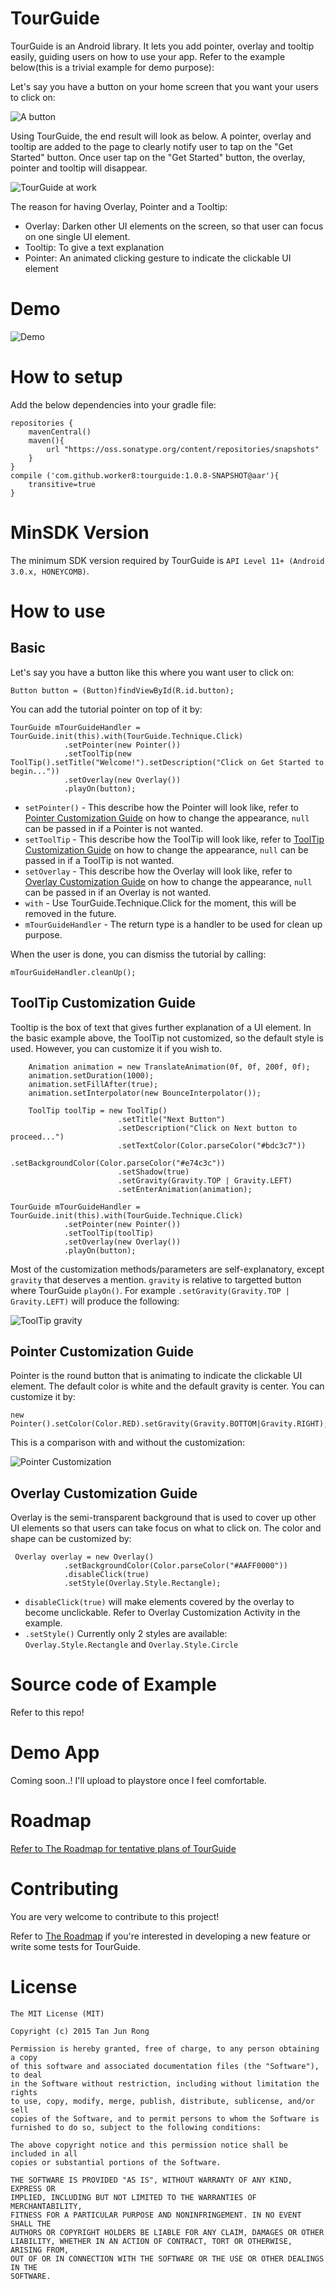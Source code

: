 # TourGuide
TourGuide is an Android library. It lets you add pointer, overlay and tooltip easily, guiding users on how to use your app. Refer to the example below(this is a trivial example for demo purpose):

Let's say you have a button on your home screen that you want your users to click on:

![A button](https://raw.githubusercontent.com/worker8/all_my_media_files/695d9a2/2015-07-01_screenshot1.png)

Using TourGuide, the end result will look as below. A pointer, overlay and tooltip are added to the page to clearly notify user to tap on the "Get Started" button. Once user tap on the "Get Started" button, the overlay, pointer and tooltip will disappear.

![TourGuide at work](https://raw.githubusercontent.com/worker8/all_my_media_files/695d9a2/2015-07-01_screenshot.png)

The reason for having Overlay, Pointer and a Tooltip:
- Overlay: Darken other UI elements on the screen, so that user can focus on one single UI element.
- Tooltip: To give a text explanation
- Pointer: An animated clicking gesture to indicate the clickable UI element

# Demo
![Demo](https://raw.githubusercontent.com/worker8/all_my_media_files/25b3208/device-2015-07-01-114155.gif)

# How to setup
Add the below dependencies into your gradle file:

    repositories {
        mavenCentral()
        maven(){
            url "https://oss.sonatype.org/content/repositories/snapshots"
        }
    }
    compile ('com.github.worker8:tourguide:1.0.8-SNAPSHOT@aar'){
        transitive=true
    }
# MinSDK Version
The minimum SDK version required by TourGuide is `API Level 11+ (Android 3.0.x, HONEYCOMB)`.

# How to use
## Basic
Let's say you have a button like this where you want user to click on:

    Button button = (Button)findViewById(R.id.button);

You can add the tutorial pointer on top of it by:

    TourGuide mTourGuideHandler = TourGuide.init(this).with(TourGuide.Technique.Click)
                .setPointer(new Pointer())
                .setToolTip(new ToolTip().setTitle("Welcome!").setDescription("Click on Get Started to begin..."))
                .setOverlay(new Overlay())
                .playOn(button);

- `setPointer()` - This describe how the Pointer will look like, refer to [Pointer Customization Guide](#pointer_customization) on how to change the appearance, `null` can be passed in if a Pointer is not wanted.
- `setToolTip` - This describe how the ToolTip will look like, refer to [ToolTip Customization Guide](#tooltip_customization) on how to change the appearance, `null` can be passed in if a ToolTip is not wanted.
- `setOverlay` - This describe how the Overlay will look like, refer to [Overlay Customization Guide](#overlay_customization) on how to change the appearance, `null` can be passed in if an Overlay is not wanted.
- `with` - Use TourGuide.Technique.Click for the moment, this will be removed in the future.
- `mTourGuideHandler` - The return type is a handler to be used for clean up purpose.

When the user is done, you can dismiss the tutorial by calling:

    mTourGuideHandler.cleanUp();

## <a name="tooltip_customization"></a>ToolTip Customization Guide
Tooltip is the box of text that gives further explanation of a UI element. In the basic example above, the ToolTip not customized, so the default style is used. However, you can customize it if you wish to.

        Animation animation = new TranslateAnimation(0f, 0f, 200f, 0f);
        animation.setDuration(1000);
        animation.setFillAfter(true);
        animation.setInterpolator(new BounceInterpolator());

        ToolTip toolTip = new ToolTip()
                            .setTitle("Next Button")
                            .setDescription("Click on Next button to proceed...")
                            .setTextColor(Color.parseColor("#bdc3c7"))
                            .setBackgroundColor(Color.parseColor("#e74c3c"))
                            .setShadow(true)
                            .setGravity(Gravity.TOP | Gravity.LEFT)
                            .setEnterAnimation(animation);

    TourGuide mTourGuideHandler = TourGuide.init(this).with(TourGuide.Technique.Click)
                .setPointer(new Pointer())
                .setToolTip(toolTip)
                .setOverlay(new Overlay())
                .playOn(button);

Most of the customization methods/parameters are self-explanatory, except `gravity` that deserves a mention. `gravity` is relative to targetted button where TourGuide `playOn()`. For example `.setGravity(Gravity.TOP | Gravity.LEFT)` will produce the following:

![ToolTip gravity](https://raw.githubusercontent.com/worker8/all_my_media_files/d0b17ba/2015-07-01_screenshot2.png)

## <a name="pointer_customization"></a>Pointer Customization Guide
Pointer is the round button that is animating to indicate the clickable UI element. The default color is white and the default gravity is center. You can customize it by:

    new Pointer().setColor(Color.RED).setGravity(Gravity.BOTTOM|Gravity.RIGHT);

This is a comparison with and without the customization:

![Pointer Customization](https://raw.githubusercontent.com/worker8/all_my_media_files/64b8a3c/2015-07-01_screenshot5.png)

## <a name="overlay_customization"></a>Overlay Customization Guide
Overlay is the semi-transparent background that is used to cover up other UI elements so that users can take focus on what to click on. The color and shape can be customized by:

     Overlay overlay = new Overlay()
                .setBackgroundColor(Color.parseColor("#AAFF0000"))
                .disableClick(true)
                .setStyle(Overlay.Style.Rectangle);

- `disableClick(true)` will make elements covered by the overlay to become unclickable. Refer to Overlay Customization Activity in the example.
- `.setStyle()` Currently only 2 styles are available: `Overlay.Style.Rectangle` and `Overlay.Style.Circle`

# Source code of Example
Refer to this repo!

# Demo App
Coming soon..! I'll upload to playstore once I feel comfortable.

# Roadmap
[Refer to The Roadmap for tentative plans of TourGuide](https://github.com/worker8/TourGuide/wiki/Roadmap)

# Contributing
You are very welcome to contribute to this project!

Refer to [The Roadmap](https://github.com/worker8/TourGuide/blob/master/ROADMAP.md) if you're interested in developing a new feature or write some tests for TourGuide.

# License

    The MIT License (MIT)
    
    Copyright (c) 2015 Tan Jun Rong
    
    Permission is hereby granted, free of charge, to any person obtaining a copy
    of this software and associated documentation files (the "Software"), to deal
    in the Software without restriction, including without limitation the rights
    to use, copy, modify, merge, publish, distribute, sublicense, and/or sell
    copies of the Software, and to permit persons to whom the Software is
    furnished to do so, subject to the following conditions:
    
    The above copyright notice and this permission notice shall be included in all
    copies or substantial portions of the Software.
    
    THE SOFTWARE IS PROVIDED "AS IS", WITHOUT WARRANTY OF ANY KIND, EXPRESS OR
    IMPLIED, INCLUDING BUT NOT LIMITED TO THE WARRANTIES OF MERCHANTABILITY,
    FITNESS FOR A PARTICULAR PURPOSE AND NONINFRINGEMENT. IN NO EVENT SHALL THE
    AUTHORS OR COPYRIGHT HOLDERS BE LIABLE FOR ANY CLAIM, DAMAGES OR OTHER
    LIABILITY, WHETHER IN AN ACTION OF CONTRACT, TORT OR OTHERWISE, ARISING FROM,
    OUT OF OR IN CONNECTION WITH THE SOFTWARE OR THE USE OR OTHER DEALINGS IN THE
    SOFTWARE.

